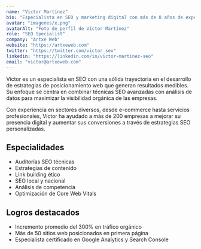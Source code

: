 ```yaml
---
name: "Víctor Martínez"
bio: "Especialista en SEO y marketing digital con más de 8 años de experiencia ayudando a empresas a mejorar su visibilidad online. Apasionado por las estrategias de contenido y el análisis de datos."
avatar: "imagenes/x.png"
avatarAlt: "Foto de perfil de Víctor Martínez"
role: "SEO Specialist"
company: "Artxe Web"
website: "https://artxeweb.com"
twitter: "https://twitter.com/victor_seo"
linkedin: "https://linkedin.com/in/victor-martinez-seo"
email: "victor@artxeweb.com"
---
```


Víctor es un especialista en SEO con una sólida trayectoria en el desarrollo de estrategias de posicionamiento web que generan resultados medibles. Su enfoque se centra en combinar técnicas SEO avanzadas con análisis de datos para maximizar la visibilidad orgánica de las empresas.

Con experiencia en sectores diversos, desde e-commerce hasta servicios profesionales, Víctor ha ayudado a más de 200 empresas a mejorar su presencia digital y aumentar sus conversiones a través de estrategias SEO personalizadas.

## Especialidades

- Auditorías SEO técnicas
- Estrategias de contenido
- Link building ético
- SEO local y nacional
- Análisis de competencia
- Optimización de Core Web Vitals

## Logros destacados

- Incremento promedio del 300% en tráfico orgánico
- Más de 50 sitios web posicionados en primera página
- Especialista certificado en Google Analytics y Search Console